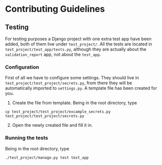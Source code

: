 # Contributing Guidelines

## Testing
For testing purposes a Django project with one extra test app have been added, both of them live under `test_project/`. All the tests are located in `test_project/test_app/tests.py`, although they are actually about the `validation_report` app, not about the `test_app`.

### Configuration
First of all we have to configure some settings. They should live in `test_project/test_project/secrets.py`, from there they will be automatically imported to `settings.py`. A template file has been created for you.

1. Create the file from template. Being in the root directory, type

```
cp test_project/test_project/excample_secrets.py test_project/test_project/secrets.py
```

2. Open the newly created file and fill it in.

### Running the tests
Being in the root directory, type

```
./test_project/manage.py test test_app
```